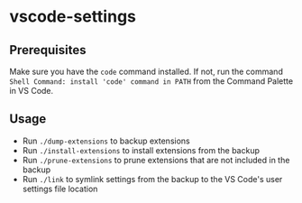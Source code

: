 # vscode-settings

## Prerequisites

Make sure you have the `code` command installed. If not, run the command `Shell Command: install 'code' command in PATH` from the Command Palette in VS Code.

## Usage

- Run `./dump-extensions` to backup extensions
- Run `./install-extensions` to install extensions from the backup
- Run `./prune-extensions` to prune extensions that are not included in the backup
- Run `./link` to symlink settings from the backup to the VS Code's user settings file location

